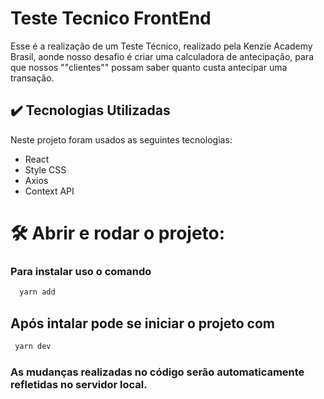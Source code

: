# Teste Tecnico FrontEnd
Esse é a realização de um Teste Técnico, realizado pela Kenzie Academy Brasil, aonde nosso desafio é criar uma calculadora de antecipação, para que nossos ""clientes"" possam saber quanto custa antecipar uma transação.

## ✔️ Tecnologias Utilizadas

Neste projeto foram usados as seguintes tecnologias:
  - React
  - Style CSS
  - Axios
  - Context API

# 🛠️ Abrir e rodar o projeto:

### Para instalar uso o comando 
```bash 
  yarn add
```  
 
## Após intalar pode se iniciar o projeto com
 ```bash
  yarn dev
 ```
  
### As mudanças realizadas no código serão automaticamente refletidas no servidor local.
